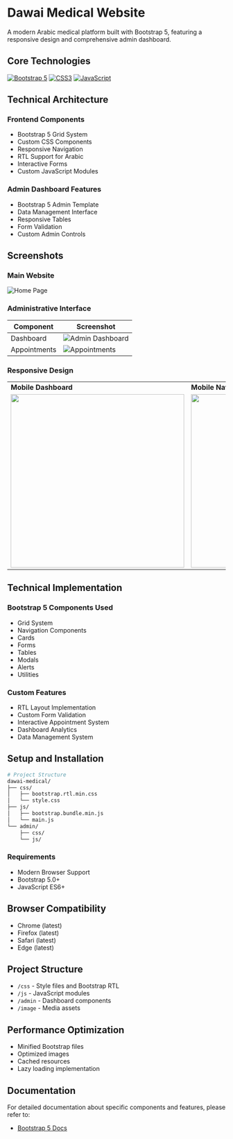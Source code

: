 # Dawai Medical Website

A modern Arabic medical platform built with Bootstrap 5, featuring a responsive design and comprehensive admin dashboard.

## Core Technologies

[![Bootstrap 5](https://img.shields.io/badge/Bootstrap-5.0-7952B3?style=flat&logo=bootstrap&logoColor=white)](https://getbootstrap.com/)
[![CSS3](https://img.shields.io/badge/CSS3-1572B6?style=flat&logo=css3&logoColor=white)](https://www.w3.org/Style/CSS/)
[![JavaScript](https://img.shields.io/badge/JavaScript-F7DF1E?style=flat&logo=javascript&logoColor=black)](https://developer.mozilla.org/en-US/docs/Web/JavaScript)

## Technical Architecture

### Frontend Components
- Bootstrap 5 Grid System
- Custom CSS Components
- Responsive Navigation
- RTL Support for Arabic
- Interactive Forms
- Custom JavaScript Modules

### Admin Dashboard Features
- Bootstrap 5 Admin Template
- Data Management Interface
- Responsive Tables
- Form Validation
- Custom Admin Controls

## Screenshots

### Main Website
![Home Page](./image/image-website/home.png)

### Administrative Interface
| Component | Screenshot |
|-----------|------------|
| Dashboard | ![Admin Dashboard](./admin/assets/admin-image/admin_index.html.png) |
| Appointments | ![Appointments](./admin/assets/admin-image/adappointments.html.png) |

### Responsive Design
<table>
  <tr>
    <td><strong>Mobile Dashboard</strong></td>
    <td><strong>Mobile Navigation</strong></td>
  </tr>
  <tr>
    <td><img src="./admin/assets/admin-image/Mobile-admin.png" width="400"/></td>
    <td><img src="./admin/assets/admin-image/Mobile-admin-res.png" width="400"/></td>
  </tr>
</table>

## Technical Implementation

### Bootstrap 5 Components Used
- Grid System
- Navigation Components
- Cards
- Forms
- Tables
- Modals
- Alerts
- Utilities

### Custom Features
- RTL Layout Implementation
- Custom Form Validation
- Interactive Appointment System
- Dashboard Analytics
- Data Management System

## Setup and Installation

```bash
# Project Structure
dawai-medical/
├── css/
│   ├── bootstrap.rtl.min.css
│   └── style.css
├── js/
│   ├── bootstrap.bundle.min.js
│   └── main.js
└── admin/
    ├── css/
    └── js/
```

### Requirements
- Modern Browser Support
- Bootstrap 5.0+
- JavaScript ES6+

## Browser Compatibility
- Chrome (latest)
- Firefox (latest)
- Safari (latest)
- Edge (latest)

## Project Structure
- `/css` - Style files and Bootstrap RTL
- `/js` - JavaScript modules
- `/admin` - Dashboard components
- `/image` - Media assets

## Performance Optimization
- Minified Bootstrap files
- Optimized images
- Cached resources
- Lazy loading implementation

## Documentation
For detailed documentation about specific components and features, please refer to:
- [Bootstrap 5 Docs](https://getbootstrap.com/docs/5.0/)
